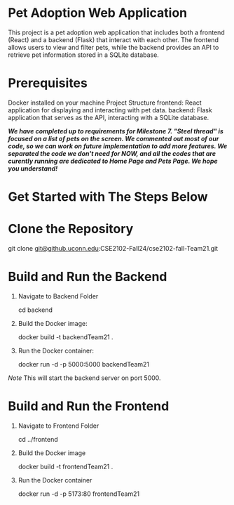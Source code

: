 # Pet Adoption Web Application

This project is a pet adoption web application that includes both a frontend (React) and a backend (Flask) that interact with each other. The frontend allows users to view and filter pets, while the backend provides an API to retrieve pet information stored in a SQLite database.

# Prerequisites

Docker installed on your machine
Project Structure
frontend: React application for displaying and interacting with pet data.
backend: Flask application that serves as the API, interacting with a SQLite database.

***We have completed up to requirements for Milestone 7. "Steel thread" is focused on a list of pets on the screen. We commented out most of our code, so we can work on future implementation to add more features. We separated the code we don't need for NOW, and all the codes that are curently running are dedicated to Home Page and Pets Page. We hope you understand!***

# Get Started with The Steps Below

# Clone the Repository
git clone git@github.uconn.edu:CSE2102-Fall24/cse2102-fall-Team21.git 

# Build and Run the Backend
1. Navigate to Backend Folder

   cd backend

2. Build the Docker image:

   docker build -t backendTeam21 .

3. Run the Docker container:

   docker run -d -p 5000:5000 backendTeam21

*Note* This will start the backend server on port 5000.

# Build and Run the Frontend

1. Navigate to Frontend Folder

   cd ../frontend

2. Build the Docker image

   docker build -t frontendTeam21 .

3. Run the Docker container

   docker run -d -p 5173:80 frontendTeam21
